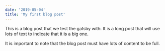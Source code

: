 ```yaml
---
date: '2019-05-04'
title: 'My first blog post'
---
```


This is a blog post that we test the gatsby with. It is a long post
that will use lots of text to indicate that it is a big one.

It is important to note that the blog post must have lots of content
to be full.
